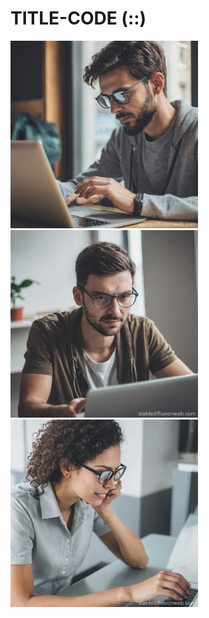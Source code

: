 # TITLE-CODE (::) 
<img src = "assets/imgs/chat.jpg" width = 300>
<img src = "assets/imgs/gpt.jpg" width = 300>
<img src = "assets/imgs/stable.jpg" width = 300>